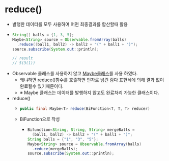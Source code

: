 reduce()
===
* 발행한 데이터를 모두 사용하여 어떤 최종결과를 합산할때 활용
* ```java
  String[] balls = {1, 3, 5};
  Maybe<String> source = Observable.fromArray(balls)
    .reduce((ball1, ball2) -> ball2 + "(" + ball1 + ")");
  source.subscribe(System.out::println);

  // result
  // 5(3(1))

* Observable 클래스를 사용하지 않고 [Maybe클래스](https://github.com/sdk0213/Knowledge-Storage/blob/master/RxJava/2.3%20Maybe%20%ED%81%B4%EB%9E%98%EC%8A%A4.md)를 사용 하였다.
  * 왜냐하면 reduce()함수를 호출하면 인자로 넘긴 람다 표현식에 의해 결과 없이 완료될수 있기때문이다.
  * ※ Maybe 클래스는 데이터를 발행하지 않고도 완료처리 가능한 클래스이다.
* reduce()
  * ```java
    public final Maybe<T> reduce(BiFunction<T, T, T> reducer)
  * BiFunction으로 작성
    * ```java
      Bifunction<String, String, String> mergeBalls =
        (ball1, ball2) -> ball2 + "(" + ball1 + ")";
      String balls = {"1", "3", "5"};
      Maybe<String> source = Observable.fromArray(balls)
        .reduce(mergeBalls);
      source.subscribe(System.out::println);
